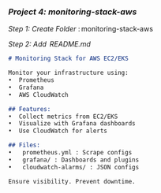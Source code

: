 ### *Project 4: monitoring-stack-aws*

*Step 1: Create Folder*
: monitoring-stack-aws

*Step 2: Add ⁠ README.md ⁠*
```markdown
# Monitoring Stack for AWS EC2/EKS

Monitor your infrastructure using:
•⁠  ⁠Prometheus
•⁠  ⁠Grafana
•⁠  ⁠AWS CloudWatch

## Features:
•⁠  ⁠Collect metrics from EC2/EKS
•⁠  ⁠Visualize with Grafana dashboards
•⁠  ⁠Use CloudWatch for alerts

## Files:
•⁠  ⁠⁠ prometheus.yml ⁠: Scrape configs
•⁠  ⁠⁠ grafana/ ⁠: Dashboards and plugins
•⁠  ⁠⁠ cloudwatch-alarms/ ⁠: JSON configs

Ensure visibility. Prevent downtime.

